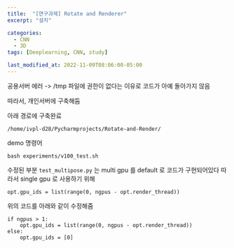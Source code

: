 ```yaml
---
title:  "[연구과제] Rotate and Renderer"
excerpt: "설치"

categories:
  - CNN
  - 3D
tags: [Deeplearning, CNN, study]

last_modified_at: 2022-11-09T08:06:00-05:00
---
```


공용서버 에러 -> /tmp 파일에 권한이 없다는 이유로 코드가 아예 돌아가지 않음

따라서, 개인서버에 구축해둠


아래 경로에 구축완료
~~~
/home/ivpl-d28/Pycharmprojects/Rotate-and-Render/
~~~

demo 명령어
~~~
bash experiments/v100_test.sh
~~~

수정된 부분 `test_multipose.py` 는 multi gpu 를 default 로 코드가 구현되어있다 따라서 single gpu 로 사용하기 위해

~~~
opt.gpu_ids = list(range(0, ngpus - opt.render_thread))
~~~

위의 코드를 아래와 같이 수정해줌

~~~
if ngpus > 1:
    opt.gpu_ids = list(range(0, ngpus - opt.render_thread))
else:
    opt.gpu_ids = [0]
~~~

